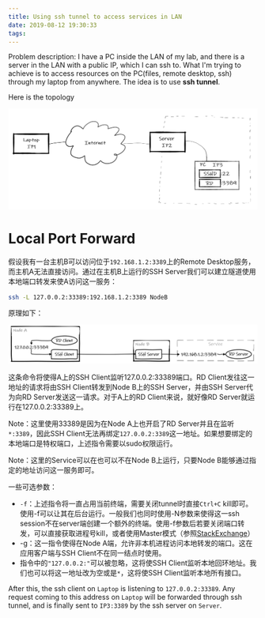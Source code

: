 ```yaml
---
title: Using ssh tunnel to access services in LAN
date: 2019-08-12 19:30:33
tags:
---
```


Problem description: I have a PC inside the LAN of my lab, and there is a server in the LAN with a public IP, which I can ssh to. What I'm trying to achieve is to access resources on the PC(files, remote desktop, ssh) through my laptop from anywhere. The idea is to use **ssh tunnel**.

Here is the topology

![1565613305245](assets/1565613305245.png)

# Local Port Forward

假设我有一台主机B可以访问位于`192.168.1.2:3389`上的Remote Desktop服务，而主机A无法直接访问。通过在主机B上运行的SSH Server我们可以建立隧道使用本地端口转发来使A访问这一服务：

```bash
ssh -L 127.0.0.2:33389:192.168.1.2:3389 NodeB
```

原理如下：

![1565662961755](assets/1565662961755.png)

这条命令将使得A上的SSH Client监听127.0.0.2:33389端口。RD Client发往这一地址的请求将由SSH Client转发到Node B上的SSH Server，并由SSH Server代为向RD Server发送这一请求。对于A上的RD Client来说，就好像RD Server就运行在127.0.0.2:33389上。

Note：这里使用33389是因为在Node A上也开启了RD Server并且在监听`*:3389`，因此SSH Client无法再绑定`127.0.0.2:3389`这一地址。如果想要绑定的本地端口是特权端口，上述指令需要以sudo权限运行。

Note：这里的Service可以在也可以不在Node B上运行，只要Node B能够通过指定的地址访问这一服务即可。

一些可选参数：

* `-f`：上述指令将一直占用当前终端，需要关闭tunnel时直接`Ctrl+C` kill即可。使用-f可以让其在后台运行。一般我们也同时使用-N参数来使得这一ssh session不在server端创建一个额外的终端。使用-f参数后若要关闭端口转发，可以直接获取进程号kill，或者使用Master模式（参照[StackExchange](https://unix.stackexchange.com/questions/83806/how-to-kill-ssh-session-that-was-started-with-the-f-option-run-in-background)）
* -g：这一指令使得在Node A端，允许非本机进程访问本地转发的端口。这在应用客户端与SSH Client不在同一结点时使用。
* 指令中的`"127.0.0.2:"`可以被忽略，这将使SSH Client监听本地回环地址。我们也可以将这一地址改为空或是`*`，这将使SSH Client监听本地所有接口。

After this, the ssh client on `Laptop` is listening to `127.0.0.2:33389`. Any request coming to this address on `Laptop` will be forwarded through ssh tunnel, and is finally sent to `IP3:3389` by the ssh server on `Server`.

